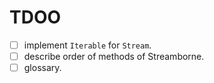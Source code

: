 # TDOO

- [ ] implement `Iterable` for `Stream`.
- [ ] describe order of methods of Streamborne.
- [ ] glossary.

